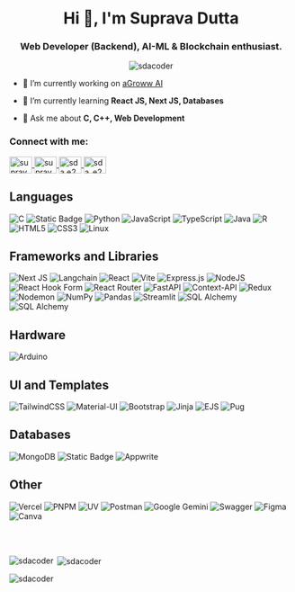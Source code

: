 <h1 align="center">Hi 👋, I'm Suprava Dutta</h1>
<h3 align="center">Web Developer (Backend), AI-ML & Blockchain enthusiast.</h3>

<p align="center"> <img src="https://komarev.com/ghpvc/?username=sdacoder&label=Profile%20views&color=0e75b6&style=flat" alt="sdacoder" /> </p>

- 🔭 I’m currently working on [aGroww AI](https://github.com/sDaCoder/nasa-debuggers)

- 🌱 I’m currently learning **React JS, Next JS, Databases**

- 💬 Ask me about **C, C++, Web Development**

<h3 align="left">Connect with me:</h3>
<p align="left">
    <a href="https://linkedin.com/in/suprava-dutta-sda-e23" target="blank">
        <img align="center" src="https://raw.githubusercontent.com/rahuldkjain/github-profile-readme-generator/master/src/images/icons/Social/linked-in-alt.svg" alt="suprava-dutta-sda-e23" height="30" width="40" />
    </a>
    <a href="https://fb.com/suprava dutta" target="blank">
        <img align="center" src="https://raw.githubusercontent.com/rahuldkjain/github-profile-readme-generator/master/src/images/icons/Social/facebook.svg" alt="suprava dutta" height="30" width="40" />
    </a>
    <a href="https://instagram.com/sda.e23" target="blank">
        <img align="center" src="https://raw.githubusercontent.com/rahuldkjain/github-profile-readme-generator/master/src/images/icons/Social/instagram.svg" alt="sda.e23" height="30" width="40" />
    </a>
    <a href="https://www.leetcode.com/sda_e23" target="blank">
        <img align="center" src="https://raw.githubusercontent.com/rahuldkjain/github-profile-readme-generator/master/src/images/icons/Social/leet-code.svg" alt="sda_e23" height="30" width="40" />
    </a>
</p>

## Languages
![C](https://img.shields.io/badge/c-%2300599C.svg?style=for-the-badge&logo=c&logoColor=white)
![Static Badge](https://img.shields.io/badge/c++-%2307405e.svg?style=for-the-badge&logo=c%2B%2B&logoColor=Blue&logoSize=auto)
![Python](https://img.shields.io/badge/python-3670A0?style=for-the-badge&logo=python&logoColor=ffdd54)
![JavaScript](https://img.shields.io/badge/javascript-%23323330.svg?style=for-the-badge&logo=javascript&logoColor=%23F7DF1E)
![TypeScript](https://img.shields.io/badge/typescript-%23007ACC.svg?style=for-the-badge&logo=typescript&logoColor=white)
![Java](https://img.shields.io/badge/java-%23ED8B00.svg?style=for-the-badge&logo=openjdk&logoColor=white)
![R](https://img.shields.io/badge/r-%23276DC3.svg?style=for-the-badge&logo=r&logoColor=white)
![HTML5](https://img.shields.io/badge/html-%23E34F26.svg?style=for-the-badge&logo=html5&logoColor=white)
![CSS3](https://img.shields.io/badge/css-%231572B6.svg?style=for-the-badge&logo=css3&logoColor=white)
![Linux](https://img.shields.io/badge/Linux-FCC624?style=for-the-badge&logo=linux&logoColor=black)

## Frameworks and Libraries
![Next JS](https://img.shields.io/badge/next.js-black?style=for-the-badge&logo=next.js&logoColor=white)
![Langchain](https://img.shields.io/badge/langchain-1C3C3C.svg?style=for-the-badge&logo=langchain&logoColor=white)
![React](https://img.shields.io/badge/react-%2320232a.svg?style=for-the-badge&logo=react&logoColor=%2361DAFB)
![Vite](https://img.shields.io/badge/vite--react-%23646CFF.svg?style=for-the-badge&logo=vite&logoColor=white)
![Express.js](https://img.shields.io/badge/express.js-%23404d59.svg?style=for-the-badge&logo=express&logoColor=%2361DAFB)
![NodeJS](https://img.shields.io/badge/node.js-6DA55F?style=for-the-badge&logo=node.js&logoColor=white)
![React Hook Form](https://img.shields.io/badge/React%20Hook%20Form-%23EC5990.svg?style=for-the-badge&logo=reacthookform&logoColor=white)
![React Router](https://img.shields.io/badge/React_Router-CA4245?style=for-the-badge&logo=react-router&logoColor=white)
![FastAPI](https://img.shields.io/badge/FastAPI-005571?style=for-the-badge&logo=fastapi)
![Context-API](https://img.shields.io/badge/Context--Api-000000?style=for-the-badge&logo=react)
![Redux](https://img.shields.io/badge/redux-%23593d88.svg?style=for-the-badge&logo=redux&logoColor=white)
![Nodemon](https://img.shields.io/badge/NODEMON-%23323330.svg?style=for-the-badge&logo=nodemon&logoColor=%BBDEAD)
![NumPy](https://img.shields.io/badge/numpy-%23013243.svg?style=for-the-badge&logo=numpy&logoColor=white)
![Pandas](https://img.shields.io/badge/pandas-%23150458.svg?style=for-the-badge&logo=pandas&logoColor=white)
![Streamlit](https://img.shields.io/badge/Streamlit-%23FE4B4B.svg?style=for-the-badge&logo=streamlit&logoColor=white)
![SQL Alchemy](https://img.shields.io/badge/SQLAlchemy-CB2029?style=for-the-badge&logo=sqlalchemy&logoColor=white)
![SQL Alchemy](https://img.shields.io/badge/SQLModel-%23150458.svg?style=for-the-badge&logo=sqlalchemy&logoColor=white)

## Hardware
![Arduino](https://img.shields.io/badge/-Arduino-00979D?style=for-the-badge&logo=Arduino&logoColor=white)

## UI and Templates
![TailwindCSS](https://img.shields.io/badge/tailwindcss-%2338B2AC.svg?style=for-the-badge&logo=tailwind-css&logoColor=white)
![Material-UI](https://img.shields.io/badge/shadcn%20UI-%23000000.svg?style=for-the-badge&logo=shadcnui&logoColor=white)
![Bootstrap](https://img.shields.io/badge/bootstrap-%238511FA.svg?style=for-the-badge&logo=bootstrap&logoColor=white)
![Jinja](https://img.shields.io/badge/jinja-white.svg?style=for-the-badge&logo=jinja&logoColor=black)
![EJS](https://img.shields.io/badge/ejs-%23B4CA65.svg?style=for-the-badge&logo=ejs&logoColor=black)
![Pug](https://img.shields.io/badge/Pug-FFF?style=for-the-badge&logo=pug&logoColor=A86454)

## Databases
![MongoDB](https://img.shields.io/badge/MongoDB-%234ea94b.svg?style=for-the-badge&logo=mongodb&logoColor=white)
![Static Badge](https://img.shields.io/badge/sqlite-%2307405e.svg?style=for-the-badge&logo=sqlite&logoColor=white)
![Appwrite](https://img.shields.io/badge/Appwrite-%23FD366E.svg?style=for-the-badge&logo=appwrite&logoColor=white)

## Other
![Vercel](https://img.shields.io/badge/vercel-%23000000.svg?style=for-the-badge&logo=vercel&logoColor=white)
![PNPM](https://img.shields.io/badge/pnpm-%234a4a4a.svg?style=for-the-badge&logo=pnpm&logoColor=f69220)
![UV](https://img.shields.io/badge/uv-%23000000.svg?style=for-the-badge&logo=uv&logoColor=#DE5FE9)
![Postman](https://img.shields.io/badge/Postman-FF6C37?style=for-the-badge&logo=postman&logoColor=white)
![Google Gemini](https://img.shields.io/badge/google%20gemini-8E75B2?style=for-the-badge&logo=google%20gemini&logoColor=white)
![Swagger](https://img.shields.io/badge/-Swagger-%23Clojure?style=for-the-badge&logo=swagger&logoColor=white)
![Figma](https://img.shields.io/badge/figma-%23F24E1E.svg?style=for-the-badge&logo=figma&logoColor=white)
![Canva](https://img.shields.io/badge/Canva-%2300C4CC.svg?style=for-the-badge&logo=Canva&logoColor=white)

<br><br>
<p><img align="left" src="https://github-readme-stats.vercel.app/api/top-langs?username=sdacoder&show_icons=true&locale=en&layout=compact" alt="sdacoder" /></p>

<p>&nbsp;<img align="center" src="https://github-readme-stats.vercel.app/api?username=sdacoder&show_icons=true&locale=en" alt="sdacoder" /></p>

<p><img align="center" src="https://github-readme-streak-stats.herokuapp.com/?user=sdacoder&" alt="sdacoder" /></p>
